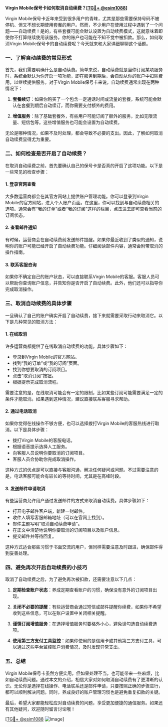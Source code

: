 **Virgin Mobile保号卡如何取消自动续费？[[TG💪+ @esim1088](https://t.me/s/esim1088)]**

Virgin Mobile保号卡近年来受到很多用户的青睐，尤其是那些需要保持号码不被停机、但又不想长期使用套餐的用户。然而，不少用户在使用过程中遇到了一个问题——自动续费！是的，有些套餐可能会默认设置为自动续费模式，这就意味着即使你不打算继续使用该服务，你的账户也可能在不知不觉中被扣款。那么，如何取消Virgin Mobile保号卡的自动续费呢？今天就来和大家详细聊聊这个话题。

### 一、了解自动续费的常见形式

首先，我们需要明确什么是自动续费。简单来说，自动续费就是当你订阅某项服务时，系统会默认为你开启一项功能，即在服务到期后，会自动从你的账户中扣除费用，以继续提供服务。对于Virgin Mobile保号卡来说，自动续费通常出现在两种情况下：

1. **套餐续订**：如果你购买了一个包含一定通话时间或流量的套餐，系统可能会默认在套餐到期后自动续订，而你需要支付额外的费用。
   
2. **增值服务**：除了基础套餐外，有些用户可能订阅了额外的服务，比如无限流量、短信包等。这些增值服务也可能会设置为自动续费。

无论是哪种情况，如果不及时处理，都会导致不必要的支出。因此，了解如何取消自动续费显得尤为重要。

### 二、如何检查是否开启了自动续费？

在取消自动续费之前，首先要确认自己的保号卡是否真的开启了这项功能。以下是一些常见的检查步骤：

#### 1. 登录官网查看
大多数运营商都会在其官方网站上提供账户管理功能。你可以登录到Virgin Mobile的官方网站，进入个人账户页面。在这里，你可以找到与自动续费相关的选项。通常会有“我的订单”或者“我的订阅”这样的栏目，点击进去即可查看当前的订阅状态。

#### 2. 查看邮件通知
有时候，运营商会在自动续费前发送邮件提醒。如果你最近收到了类似的通知，说明你的账户可能已经开启了自动续费功能。仔细阅读邮件内容，通常会附带取消的操作指南。

#### 3. 联系客服咨询
如果你不确定自己的账户状态，可以直接联系Virgin Mobile的客服。客服人员可以帮助你查询账户信息，并告知你是否开启了自动续费。此外，他们还可以指导你完成取消操作。

### 三、取消自动续费的具体步骤

一旦确认了自己的账户确实开启了自动续费，接下来就需要采取行动来取消它。以下是几种常见的取消方法：

#### 1. 在线取消
许多运营商都提供了在线取消自动续费的功能。具体步骤如下：

- 登录到Virgin Mobile的官方网站。
- 找到“我的订单”或“我的订阅”页面。
- 找到你想要取消的订阅项目。
- 点击“取消订阅”按钮。
- 根据提示完成取消流程。

需要注意的是，在线取消可能会有一定的限制，比如某些订阅可能需要满足一定的条件才能取消。如果遇到这种情况，建议直接联系客服寻求帮助。

#### 2. 通过电话取消
如果你觉得在线操作不够方便，也可以选择拨打Virgin Mobile的客服热线进行取消。以下是具体步骤：

- 拨打Virgin Mobile的客服电话。
- 根据语音提示选择人工服务。
- 向客服人员说明你要取消的订阅项目。
- 客服人员会协助你完成取消操作。

这种方式的优点是可以直接与客服沟通，解决任何疑问或问题。不过需要注意的是，电话客服可能会有较长的等待时间，尤其是在高峰时段。

#### 3. 发送邮件申请取消
有些运营商允许用户通过发送邮件的方式来取消自动续费。具体步骤如下：

- 打开电子邮件客户端，新建一封邮件。
- 收件人填写客服邮箱地址（可以在官网上找到）。
- 邮件主题写明“取消自动续费申请”。
- 在正文中清楚地说明你要取消的订阅项目以及账户信息。
- 提交邮件并等待回复。

这种方式适合那些习惯于书面交流的用户，但同样需要注意及时跟进，确保邮件得到妥善处理。

### 四、避免再次开启自动续费的小技巧

取消了自动续费之后，为了避免再次被扣款，还需要注意以下几点：

1. **定期检查账户状态**：养成定期查看账户的习惯，确保没有意外的订阅项目出现。

2. **关闭不必要的提醒**：有些运营商会通过短信或邮件提醒你续费，如果你不希望收到这些信息，可以在账户设置中关闭相关提醒。

3. **谨慎订阅增值服务**：在选择增值服务时要格外小心，避免误勾选自动续费选项。

4. **使用第三方支付工具监控**：如果你使用的是信用卡或其他第三方支付工具，可以通过这些平台监控账户消费情况，及时发现异常支出。

### 五、总结

Virgin Mobile保号卡虽然方便实用，但如果处理不当，也可能带来一些麻烦，比如自动续费问题。通过本文的介绍，相信大家对如何取消自动续费有了更清晰的认识。无论你是选择在线操作、电话联系还是邮件申请，只要按照正确的步骤进行，都可以顺利解决问题。同时，养成良好的账户管理习惯也是避免重复扣款的关键。

最后，希望大家都能轻松应对自动续费的问题，享受更加便捷的通信服务。如果还有其他疑问，欢迎随时留言讨论哦！

[[TG💪+ @esim1088](https://t.me/s/esim1088) ![Image](https://i.postimg.cc/4NQfJmqS/Snipaste-2025-05-13-00-14-12.png)]